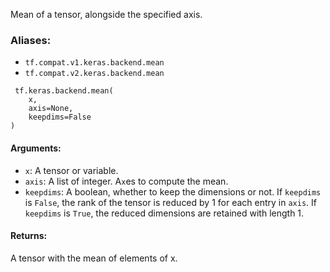 
Mean of a tensor, alongside the specified axis.
### Aliases:
- `tf.compat.v1.keras.backend.mean`
- `tf.compat.v2.keras.backend.mean`

```
 tf.keras.backend.mean(
    x,
    axis=None,
    keepdims=False
)
```
#### Arguments:
- `x`: A tensor or variable.
- `axis`: A list of integer. A`x`es to compute the mean.
- `keepdims`: A boolean, whether to keep the dimensions or not. If `keepdims` is `False`, the rank of the tensor is reduced by 1 for each entry in `axis`. If `keepdims` is `True`, the reduced dimensions are retained with length 1.
#### Returns:

A tensor with the mean of elements of x.
